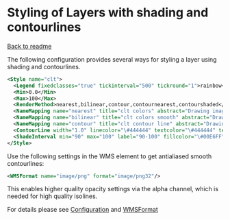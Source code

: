 Styling of Layers with shading and contourlines
===============================================

[Back to readme](./Readme.md)

The following configuration provides several ways for styling a layer
using shading and contourlines.

```xml
<Style name="clt">
  <Legend fixedclasses="true" tickinterval="500" tickround="1">rainbow</Legend>
  <Min>0.0</Min>
  <Max>100</Max>
  <RenderMethod>nearest,bilinear,contour,contournearest,contourshaded</RenderMethod>
  <NameMapping name="nearest" title="clt colors" abstract="Drawing images with clt colors"/>
  <NameMapping name="bilinear" title="clt colors smooth" abstract="Drawing images with clt colors and bilinear interpolation"/>
  <NameMapping name="contour" title="clt contour line" abstract="Drawing images with clt contour and bilinear interpolation"/>
  <ContourLine width="1.0" linecolor="\#444444" textcolor="\#444444" textformatting="%2.0f" classes="0,25,50,75,100"/>
  <ShadeInterval min="90" max="100" label="90-100" fillcolor="\#00E6FF"/>
</Style>
```

Use the following settings in the WMS element to get antialiased smooth contourlines:

```xml 
<WMSFormat name="image/png" format="image/png32"/>
```

This enables higher quality opacity settings via the alpha channel, which is needed for high quality isolines.

For details please see [Configuration](../configuration/Configuration.md) and [WMSFormat](../configuration/WMSFormat.md)
